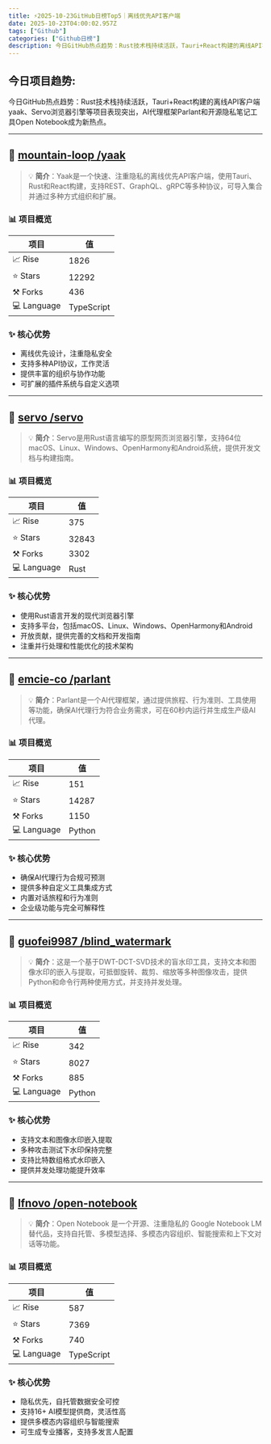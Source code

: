 ```yaml
---
title: ⚡️2025-10-23GitHub日榜Top5｜离线优先API客户端
date: 2025-10-23T04:00:02.957Z
tags: ["Github"]
categories: ["Github日榜"]
description: 今日GitHub热点趋势：Rust技术栈持续活跃，Tauri+React构建的离线API客户端yaak、Servo浏览器引擎等项目表现突出，AI代理框架Parlant和开源隐私笔记工具Open Notebook成为新热点。
---
```

## **今日项目趋势:**

今日GitHub热点趋势：Rust技术栈持续活跃，Tauri+React构建的离线API客户端yaak、Servo浏览器引擎等项目表现突出，AI代理框架Parlant和开源隐私笔记工具Open Notebook成为新热点。

---
## 🚀 [mountain-loop /yaak](https://github.com/mountain-loop/yaak)

> 💡 **简介**：Yaak是一个快速、注重隐私的离线优先API客户端，使用Tauri、Rust和React构建，支持REST、GraphQL、gRPC等多种协议，可导入集合并通过多种方式组织和扩展。

### 📊 项目概览
| 项目 | 值 |
|------|----|
| 📈 Rise | 1826 |
| ⭐ Stars | 12292 |
| ⚒️ Forks | 436 |
| 💻 Language | TypeScript |

### ✨ 核心优势
- 离线优先设计，注重隐私安全
- 支持多种API协议，工作灵活
- 提供丰富的组织与协作功能
- 可扩展的插件系统与自定义选项

---
## 🚀 [servo /servo](https://github.com/servo/servo)

> 💡 **简介**：Servo是用Rust语言编写的原型网页浏览器引擎，支持64位macOS、Linux、Windows、OpenHarmony和Android系统，提供开发文档与构建指南。

### 📊 项目概览
| 项目 | 值 |
|------|----|
| 📈 Rise | 375 |
| ⭐ Stars | 32843 |
| ⚒️ Forks | 3302 |
| 💻 Language | Rust |

### ✨ 核心优势
- 使用Rust语言开发的现代浏览器引擎
- 支持多平台，包括macOS、Linux、Windows、OpenHarmony和Android
- 开放贡献，提供完善的文档和开发指南
- 注重并行处理和性能优化的技术架构

---
## 🚀 [emcie-co /parlant](https://github.com/emcie-co/parlant)

> 💡 **简介**：Parlant是一个AI代理框架，通过提供旅程、行为准则、工具使用等功能，确保AI代理行为符合业务需求，可在60秒内运行并生成生产级AI代理。

### 📊 项目概览
| 项目 | 值 |
|------|----|
| 📈 Rise | 151 |
| ⭐ Stars | 14287 |
| ⚒️ Forks | 1150 |
| 💻 Language | Python |

### ✨ 核心优势
- 确保AI代理行为合规可预测
- 提供多种自定义工具集成方式
- 内置对话旅程和行为准则
- 企业级功能与完全可解释性

---
## 🚀 [guofei9987 /blind_watermark](https://github.com/guofei9987/blind_watermark)

> 💡 **简介**：这是一个基于DWT-DCT-SVD技术的盲水印工具，支持文本和图像水印的嵌入与提取，可抵御旋转、裁剪、缩放等多种图像攻击，提供Python和命令行两种使用方式，并支持并发处理。

### 📊 项目概览
| 项目 | 值 |
|------|----|
| 📈 Rise | 342 |
| ⭐ Stars | 8027 |
| ⚒️ Forks | 885 |
| 💻 Language | Python |

### ✨ 核心优势
- 支持文本和图像水印嵌入提取
- 多种攻击测试下水印保持完整
- 支持比特数组格式水印嵌入
- 提供并发处理功能提升效率

---
## 🚀 [lfnovo /open-notebook](https://github.com/lfnovo/open-notebook)

> 💡 **简介**：Open Notebook 是一个开源、注重隐私的 Google Notebook LM 替代品，支持自托管、多模型选择、多模态内容组织、智能搜索和上下文对话等功能。

### 📊 项目概览
| 项目 | 值 |
|------|----|
| 📈 Rise | 587 |
| ⭐ Stars | 7369 |
| ⚒️ Forks | 740 |
| 💻 Language | TypeScript |

### ✨ 核心优势
- 隐私优先，自托管数据安全可控
- 支持16+ AI模型提供商，灵活性高
- 提供多模态内容组织与智能搜索
- 可生成专业播客，支持多发言人配置